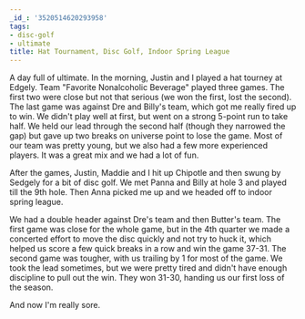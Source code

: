 ```yaml
---
_id_: '3520514620293958'
tags:
- disc-golf
- ultimate
title: Hat Tournament, Disc Golf, Indoor Spring League
---
```


A day full of ultimate. In the morning, Justin and I played a hat tourney at Edgely. Team "Favorite Nonalcoholic Beverage" played three games. The first two were close but not that serious (we won the first, lost the second). The last game was against Dre and Billy's team, which got me really fired up to win. We didn't play well at first, but went on a strong 5-point run to take half. We held our lead through the second half (though they narrowed the gap) but gave up two breaks on universe point to lose the game. Most of our team was pretty young, but we also had a few more experienced players. It was a great mix and we had a lot of fun. 

After the games, Justin, Maddie and I hit up Chipotle and then swung by Sedgely for a bit of disc golf. We met Panna and Billy at hole 3 and played till the 9th hole. Then Anna picked me up and we headed off to indoor spring league.

We had a double header against Dre's team and then Butter's team. The first game was close for the whole game, but in the 4th quarter we made a concerted effort to move the disc quickly and not try to huck it, which helped us score a few quick breaks in a row and win the game 37-31. The second game was tougher, with us trailing by 1 for most of the game. We took the lead sometimes, but we were pretty tired and didn't have enough discipline to pull out the win. They won 31-30, handing us our first loss of the season.

And now I'm really sore.
